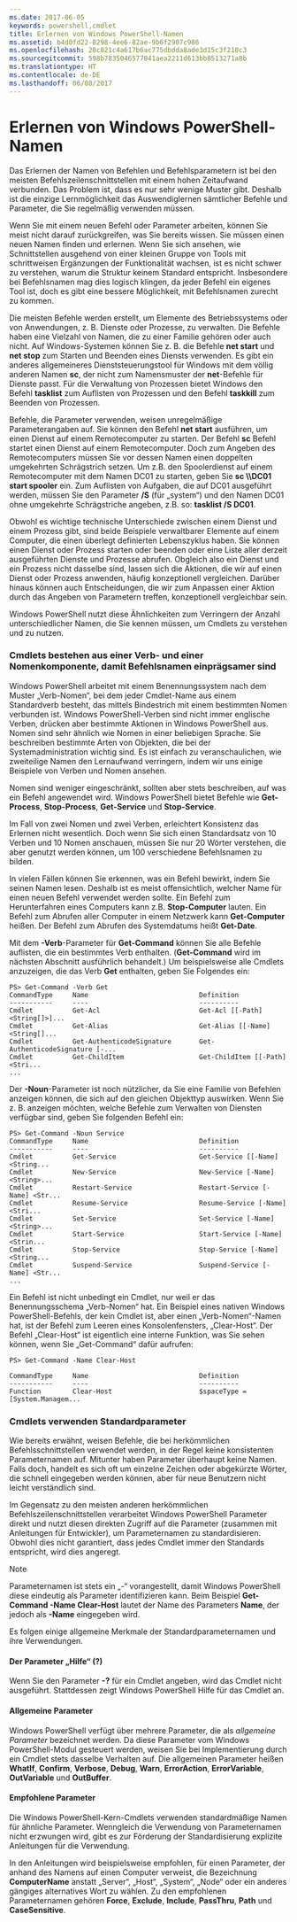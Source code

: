 ```yaml
---
ms.date: 2017-06-05
keywords: powershell,cmdlet
title: Erlernen von Windows PowerShell-Namen
ms.assetid: b4d0fd22-8298-4ee6-82ae-9b6f2907c986
ms.openlocfilehash: 28c821c4a617b6ac775dbdda8ade3d15c3f218c3
ms.sourcegitcommit: 598b7835046577841aea2211d613bb8513271a8b
ms.translationtype: HT
ms.contentlocale: de-DE
ms.lasthandoff: 06/08/2017
---
```

# <a name="learning-windows-powershell-names"></a>Erlernen von Windows PowerShell-Namen
Das Erlernen der Namen von Befehlen und Befehlsparametern ist bei den meisten Befehlszeilenschnittstellen mit einem hohen Zeitaufwand verbunden. Das Problem ist, dass es nur sehr wenige Muster gibt. Deshalb ist die einzige Lernmöglichkeit das Auswendiglernen sämtlicher Befehle und Parameter, die Sie regelmäßig verwenden müssen.

Wenn Sie mit einem neuen Befehl oder Parameter arbeiten, können Sie meist nicht darauf zurückgreifen, was Sie bereits wissen. Sie müssen einen neuen Namen finden und erlernen. Wenn Sie sich ansehen, wie Schnittstellen ausgehend von einer kleinen Gruppe von Tools mit schrittweisen Ergänzungen der Funktionalität wachsen, ist es nicht schwer zu verstehen, warum die Struktur keinem Standard entspricht. Insbesondere bei Befehlsnamen mag dies logisch klingen, da jeder Befehl ein eigenes Tool ist, doch es gibt eine bessere Möglichkeit, mit Befehlsnamen zurecht zu kommen.

Die meisten Befehle werden erstellt, um Elemente des Betriebssystems oder von Anwendungen, z. B. Dienste oder Prozesse, zu verwalten. Die Befehle haben eine Vielzahl von Namen, die zu einer Familie gehören oder auch nicht. Auf Windows-Systemen können Sie z. B. die Befehle **net start** und **net stop** zum Starten und Beenden eines Diensts verwenden. Es gibt ein anderes allgemeineres Dienststeuerungstool für Windows mit dem völlig anderen Namen **sc**, der nicht zum Namensmuster der **net**-Befehle für Dienste passt. Für die Verwaltung von Prozessen bietet Windows den Befehl **tasklist** zum Auflisten von Prozessen und den Befehl **taskkill** zum Beenden von Prozessen.

Befehle, die Parameter verwenden, weisen unregelmäßige Parameterangaben auf. Sie können den Befehl **net start** ausführen, um einen Dienst auf einem Remotecomputer zu starten. Der Befehl **sc** Befehl startet einen Dienst auf einem Remotecomputer. Doch zum Angeben des Remotecomputers müssen Sie vor dessen Namen einen doppelten umgekehrten Schrägstrich setzen. Um z.B. den Spoolerdienst auf einem Remotecomputer mit dem Namen DC01 zu starten, geben Sie **sc \\\\DC01 start spooler** ein. Zum Auflisten von Aufgaben, die auf DC01 ausgeführt werden, müssen Sie den Parameter **/S** (für „system“) und den Namen DC01 ohne umgekehrte Schrägstriche angeben, z.B. so: **tasklist /S DC01**.

Obwohl es wichtige technische Unterschiede zwischen einem Dienst und einem Prozess gibt, sind beide Beispiele verwaltbarer Elemente auf einem Computer, die einen überlegt definierten Lebenszyklus haben. Sie können einen Dienst oder Prozess starten oder beenden oder eine Liste aller derzeit ausgeführten Dienste und Prozesse abrufen. Obgleich also ein Dienst und ein Prozess nicht dasselbe sind, lassen sich die Aktionen, die wir auf einen Dienst oder Prozess anwenden, häufig konzeptionell vergleichen. Darüber hinaus können auch Entscheidungen, die wir zum Anpassen einer Aktion durch das Angeben von Parametern treffen, konzeptionell vergleichbar sein.

Windows PowerShell nutzt diese Ähnlichkeiten zum Verringern der Anzahl unterschiedlicher Namen, die Sie kennen müssen, um Cmdlets zu verstehen und zu nutzen.

### <a name="cmdlets-use-verb-noun-names-to-reduce-command-memorization"></a>Cmdlets bestehen aus einer Verb- und einer Nomenkomponente, damit Befehlsnamen einprägsamer sind
Windows PowerShell arbeitet mit einem Benennungssystem nach dem Muster „Verb-Nomen“, bei dem jeder Cmdlet-Name aus einem Standardverb besteht, das mittels Bindestrich mit einem bestimmten Nomen verbunden ist. Windows PowerShell-Verben sind nicht immer englische Verben, drücken aber bestimmte Aktionen in Windows PowerShell aus. Nomen sind sehr ähnlich wie Nomen in einer beliebigen Sprache. Sie beschreiben bestimmte Arten von Objekten, die bei der Systemadministration wichtig sind. Es ist einfach zu veranschaulichen, wie zweiteilige Namen den Lernaufwand verringern, indem wir uns einige Beispiele von Verben und Nomen ansehen.

Nomen sind weniger eingeschränkt, sollten aber stets beschreiben, auf was ein Befehl angewendet wird. Windows PowerShell bietet Befehle wie **Get-Process**, **Stop-Process**, **Get-Service** und **Stop-Service**.

Im Fall von zwei Nomen und zwei Verben, erleichtert Konsistenz das Erlernen nicht wesentlich. Doch wenn Sie sich einen Standardsatz von 10 Verben und 10 Nomen anschauen, müssen Sie nur 20 Wörter verstehen, die aber genutzt werden können, um 100 verschiedene Befehlsnamen zu bilden.

In vielen Fällen können Sie erkennen, was ein Befehl bewirkt, indem Sie seinen Namen lesen. Deshalb ist es meist offensichtlich, welcher Name für einen neuen Befehl verwendet werden sollte. Ein Befehl zum Herunterfahren eines Computers kann z.B. **Stop-Computer** lauten. Ein Befehl zum Abrufen aller Computer in einem Netzwerk kann **Get-Computer** heißen. Der Befehl zum Abrufen des Systemdatums heißt **Get-Date**.

Mit dem **-Verb**-Parameter für **Get-Command** können Sie alle Befehle auflisten, die ein bestimmtes Verb enthalten. (**Get-Command** wird im nächsten Abschnitt ausführlich behandelt.) Um beispielsweise alle Cmdlets anzuzeigen, die das Verb **Get** enthalten, geben Sie Folgendes ein:

```
PS> Get-Command -Verb Get
CommandType     Name                            Definition
-----------     ----                            ----------
Cmdlet          Get-Acl                         Get-Acl [[-Path] <String[]>]...
Cmdlet          Get-Alias                       Get-Alias [[-Name] <String[]...
Cmdlet          Get-AuthenticodeSignature       Get-AuthenticodeSignature [-...
Cmdlet          Get-ChildItem                   Get-ChildItem [[-Path] <Stri...
...
```

Der **-Noun**-Parameter ist noch nützlicher, da Sie eine Familie von Befehlen anzeigen können, die sich auf den gleichen Objekttyp auswirken. Wenn Sie z. B. anzeigen möchten, welche Befehle zum Verwalten von Diensten verfügbar sind, geben Sie folgenden Befehl ein:

```
PS> Get-Command -Noun Service
CommandType     Name                            Definition
-----------     ----                            ----------
Cmdlet          Get-Service                     Get-Service [[-Name] <String...
Cmdlet          New-Service                     New-Service [-Name] <String>...
Cmdlet          Restart-Service                 Restart-Service [-Name] <Str...
Cmdlet          Resume-Service                  Resume-Service [-Name] <Stri...
Cmdlet          Set-Service                     Set-Service [-Name] <String>...
Cmdlet          Start-Service                   Start-Service [-Name] <Strin...
Cmdlet          Stop-Service                    Stop-Service [-Name] <String...
Cmdlet          Suspend-Service                 Suspend-Service [-Name] <Str... 
...
```

Ein Befehl ist nicht unbedingt ein Cmdlet, nur weil er das Benennungsschema „Verb-Nomen“ hat. Ein Beispiel eines nativen Windows PowerShell-Befehls, der kein Cmdlet ist, aber einen „Verb-Nomen“-Namen hat, ist der Befehl zum Leeren eines Konsolenfensters, „Clear-Host“. Der Befehl „Clear-Host“ ist eigentlich eine interne Funktion, was Sie sehen können, wenn Sie „Get-Command“ dafür aufrufen:

```
PS> Get-Command -Name Clear-Host

CommandType     Name                            Definition
-----------     ----                            ----------
Function        Clear-Host                      $spaceType = [System.Managem...
```

### <a name="cmdlets-use-standard-parameters"></a>Cmdlets verwenden Standardparameter
Wie bereits erwähnt, weisen Befehle, die bei herkömmlichen Befehlsschnittstellen verwendet werden, in der Regel keine konsistenten Parameternamen auf. Mitunter haben Parameter überhaupt keine Namen. Falls doch, handelt es sich oft um einzelne Zeichen oder abgekürzte Wörter, die schnell eingegeben werden können, aber für neue Benutzern nicht leicht verständlich sind.

Im Gegensatz zu den meisten anderen herkömmlichen Befehlszeilenschnittstellen verarbeitet Windows PowerShell Parameter direkt und nutzt diesen direkten Zugriff auf die Parameter (zusammen mit Anleitungen für Entwickler), um Parameternamen zu standardisieren. Obwohl dies nicht garantiert, dass jedes Cmdlet immer den Standards entspricht, wird dies angeregt.

> [!NOTE]
> Parameternamen ist stets ein „-“ vorangestellt, damit Windows PowerShell diese eindeutig als Parameter identifizieren kann. Beim Beispiel **Get-Command -Name Clear-Host** lautet der Name des Parameters **Name**, der jedoch als **-Name** eingegeben wird.

Es folgen einige allgemeine Merkmale der Standardparameternamen und ihre Verwendungen.

#### <a name="the-help-parameter-"></a>Der Parameter „Hilfe“ (?)
Wenn Sie den Parameter **-?** für ein Cmdlet angeben, wird das Cmdlet nicht ausgeführt. Stattdessen zeigt Windows PowerShell Hilfe für das Cmdlet an.

#### <a name="common-parameters"></a>Allgemeine Parameter
Windows PowerShell verfügt über mehrere Parameter, die als *allgemeine Parameter* bezeichnet werden. Da diese Parameter vom Windows PowerShell-Modul gesteuert werden, weisen Sie bei Implementierung durch ein Cmdlet stets dasselbe Verhalten auf. Die allgemeinen Parameter heißen **WhatIf**, **Confirm**, **Verbose**, **Debug**, **Warn**, **ErrorAction**, **ErrorVariable**, **OutVariable** und **OutBuffer**.

#### <a name="suggested-parameters"></a>Empfohlene Parameter
Die Windows PowerShell-Kern-Cmdlets verwenden standardmäßige Namen für ähnliche Parameter. Wenngleich die Verwendung von Parameternamen nicht erzwungen wird, gibt es zur Förderung der Standardisierung explizite Anleitungen für die Verwendung.

In den Anleitungen wird beispielsweise empfohlen, für einen Parameter, der anhand des Namens auf einen Computer verweist, die Bezeichnung **ComputerName** anstatt „Server“, „Host“, „System“, „Node“ oder ein anderes gängiges alternatives Wort zu wählen. Zu den empfohlenen Parameternamen gehören **Force**, **Exclude**, **Include**, **PassThru**, **Path** und **CaseSensitive**.

